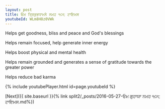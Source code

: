 ```yaml
---
layout: post
title: ਓਮ ਤ੍ਰਿਕੁਭਧਾਮਨੇ ਨਮਹ ੧੦੮ ਟਾਇਮਸ
youtubeId: WLm8H8z0VWk
---
```

 
 
Helps get goodness, bliss and peace and God's blessings
 
Helps remain focused, help generate inner energy 
 
Helps boost physical and mental health 
 
Helps remain grounded and generates a sense of gratitude towards the greater power 
 
Helps reduce bad karma
 
 
 
 


{% include youtubePlayer.html id=page.youtubeId %}
 
[Next]({{ site.baseurl }}{% link  split2/_posts/2016-05-27-ਓਮ ਗੁਹਾਯਾ ਨਮਹ ੧੦੮ ਟਾਇਮਸ.md%})
 
